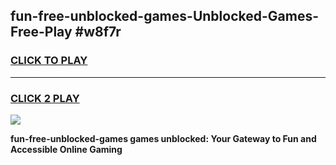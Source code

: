 
## fun-free-unblocked-games-Unblocked-Games-Free-Play #w8f7r
<h3>
<a href="https://us.freeplayer.one?title=fun-free-unblocked-games&ref=9M">CLICK TO PLAY</a></h3>
<hr>

<h3>
<a href="https://us.freeplayer.one?title=fun-free-unblocked-games&ref=9M">CLICK 2 PLAY</a>
  
</h3>

<a href="https://us.freeplayer.one?title=fun-free-unblocked-games&ref=9M"><img src="https://clearcache.store/games.png"></a>


**fun-free-unblocked-games games unblocked: Your Gateway to Fun and Accessible Online Gaming**
